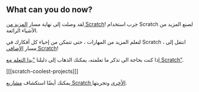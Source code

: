 ## What can you do now?

لقد وصلت إلى نهاية مسار [المزيد من Scratch](https://projects.raspberrypi.org/en/pathways/more-scratch)! جرب استخدام Scratch لصنع المزيد من الأشياء الرائعة.

لتعلم المزيد من المهارات ، حتى تتمكن من إحياء كل أفكارك في Scratch ، انتقل إلى مسار [الإضافي Scratch](https://projects.raspberrypi.org/en/pathways/further-scratch)!

إذا كنت بحاجة الى تذكر ما تعلمته، يمكنك الذهاب إلى دليلنا ["بدا التعلم مع Scratch"](https://projects.raspberrypi.org/en/projects/getting-started-scratch).

[[[scratch-coolest-projects]]]

يمكنك أيضًا استكشاف [مشاريع Scratch الأخرى](https://projects.raspberrypi.org/en/projects?software%5B%5D=scratch&curriculum%5B%5D=%201) وتجربتها.

